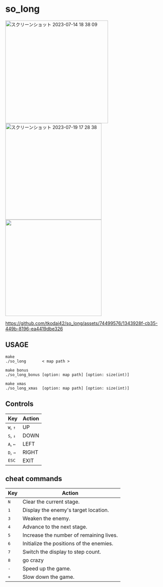 # so_long

<img width="320" alt="スクリーンショット 2023-07-14 18 38 09" src="https://github.com/tkodai42/so_long/assets/74499576/a32d0ca7-733c-4a79-98e4-0ff31dc1a093">

<img width="300" alt="スクリーンショット 2023-07-19 17 28 38" src="https://github.com/tkodai42/so_long/assets/74499576/2b8dfdeb-f973-451d-b962-23efbdda0a84">

<img width="300" src="https://github.com/tkodai42/so_long/assets/74499576/46b27502-0baa-442d-bd1e-03735f70e454">


https://github.com/tkodai42/so_long/assets/74499576/1343928f-cb35-449b-8196-ea4419dbe326


## USAGE
```
make
./so_long       < map path >

make bonus
./so_long_bonus [option: map path] [option: size(int)]

make xmas
./so_long_xmas  [option: map path] [option: size(int)]
```
## Controls
 
| Key | Action |
|---|---|
| <kbd>W</kbd>, <kbd>↑</kbd>| UP |
| <kbd>S</kbd>, <kbd>↓</kbd>| DOWN |
| <kbd>A</kbd>, <kbd>←</kbd>| LEFT |
| <kbd>D</kbd>, <kbd>→</kbd>| RIGHT |
| <kbd>ESC</kbd>| EXIT |


## cheat commands

| Key | Action |
|---|---|
| <kbd>N</kbd> | Clear the current stage. |
| <kbd>1</kbd> | Display the enemy's target location. |
| <kbd>3</kbd> | Weaken the enemy. |
| <kbd>4</kbd> | Advance to the next stage. |
| <kbd>5</kbd> | Increase the number of remaining lives. |
| <kbd>6</kbd> | Initialize the positions of the enemies. |
| <kbd>7</kbd> | Switch the display to step count. |
| <kbd>8</kbd> | go crazy |
| <kbd>-</kbd> | Speed up the game. |
| <kbd>+</kbd> | Slow down the game. |
